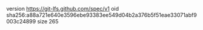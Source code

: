 version https://git-lfs.github.com/spec/v1
oid sha256:a88a721e640e3596ebe93383ee549d04b2a376b5f51eae33071abf9003c24899
size 265
